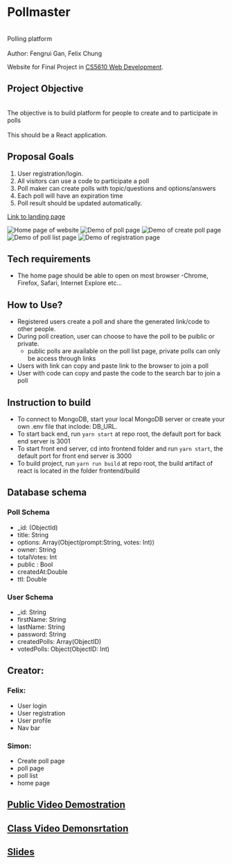 # Pollmaster

<br>Polling platform<br/>
<br>Author: Fengrui Gan, Felix Chung<br/>

Website for Final Project in [CS5610 Web Development](https://johnguerra.co/classes/webDevelopment_fall_2021/).

## Project Objective

<br>The objective is to build platform for people to create and to participate in polls<br/>
<br>This should be a React application.<br/>

## Proposal Goals

1. User registration/login.
2. All visitors can use a code to participate a poll
3. Poll maker can create polls with topic/questions and options/answers
4. Each poll will have an expiration time
5. Poll result should be updated automatically.

[Link to landing page](https://poll-master.herokuapp.com/)

![Home page of website](/images/main_page_ss.png)
![Demo of poll page](/images/poll_page_ss.png)
![Demo of create poll page](/images/create_poll_ss.png)
![Demo of poll list page](/images/poll_list_ss.png)
![Demo of registration page](/images/registration.png)




## Tech requirements

- The home page should be able to open on most browser
  -Chrome, Firefox, Safari, Internet Explore etc...

## How to Use?
- Registered users create a poll and share the generated link/code to other people.
- During poll creation, user can choose to have the poll to be puiblic or private.
    - public polls are available on the poll list page, private polls can only be access through links
- Users with link can copy and paste link to the browser to join a poll
- User with code can copy and paste the code to the search bar to join a poll

## Instruction to build

- To connect to MongoDB, start your local MongoDB server or create your own .env file that inclode: DB_URL.
- To start back end, run `yarn start` at repo root, the default port for back end server is 3001
- To start front end server, cd into frontend folder and run `yarn start`, the default port for front end server is 3000
- To build project, run `yarn run build` at repo root, the build artifact of react is located in the folder frontend/build

## Database schema
### Poll Schema
- _id: (ObjectId)
- title: String
- options: Array(Object(prompt:String, votes: Int))
- owner: String
- totalVotes: Int
- public : Bool
- createdAt:Double
- ttl: Double
### User Schema
- _id: String
- firstName: String
- lastName: String
- password: String
- createdPolls: Array(ObjectID)
- votedPolls: Object(ObjectID: Int)

## Creator:
### Felix:
  - User login
  - User registration
  - User profile
  - Nav bar
### Simon:
  - Create poll page
  - poll page
  - poll list
  - home page
## [Public Video Demostration](https://youtu.be/UhnM5_0owlo)
## [Class Video Demonsrtation](https://www.youtube.com/watch?v=fee3xt_78wA)
## [Slides](https://docs.google.com/presentation/d/1vuoCM38WQt_NlAhMV9_1cfVgfdoTo_Eo/edit?usp=sharing&ouid=114664354331916404538&rtpof=true&sd=true)
